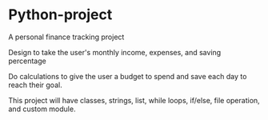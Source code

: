 # Python-project

A personal finance tracking project 

Design to take the user's monthly income, expenses, and saving percentage

Do calculations to give the user a budget to spend and save each day to reach their goal.

This project will have classes, strings, list, while loops, if/else, file operation, and custom module. 
